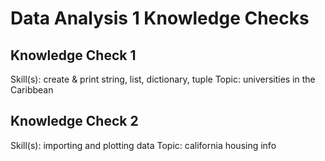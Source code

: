 # Data Analysis 1 Knowledge Checks

## Knowledge Check 1
Skill(s): create & print string, list, dictionary, tuple
Topic: universities in the Caribbean

## Knowledge Check 2
Skill(s): importing and plotting data
Topic: california housing info

